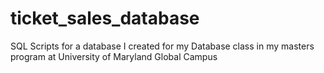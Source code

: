 # ticket_sales_database
 SQL Scripts for a database I created for my Database class in my masters program at University of Maryland Global Campus
